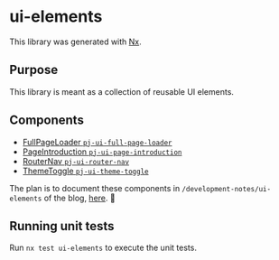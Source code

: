 # ui-elements

This library was generated with [Nx](https://nx.dev).

## Purpose

This library is meant as a collection of reusable UI elements.

## Components

- [FullPageLoader `pj-ui-full-page-loader`](./src/lib/full-page-loader/full-page-loader.component.ts)
- [PageIntroduction `pj-ui-page-introduction`](./src/lib/page-introduction/page-introduction.component.ts)
- [RouterNav `pj-ui-router-nav`](./src/lib/router-nav/router-nav.component.ts)
- [ThemeToggle `pj-ui-theme-toggle`](./src/lib/theme-toggle/theme-toggle.component.ts)

The plan is to document these components in `/development-notes/ui-elements` of the blog, [here](https://blog.peterjokumsen.com/development-notes/ui-elements). 🤞

## Running unit tests

Run `nx test ui-elements` to execute the unit tests.
